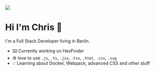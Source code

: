 <img align="center" src="https://i.imgur.com/OkVaK.jpeg" />


# Hi I'm Chris 👋
I'm a Full Stack Developer living in Berlin.

- :keyboard: Currently working on HexFinder
- :gear: love to use `.js`, `.ts`, `.jsx`, `.tsx`, `.html`, `.css`, `.svg`
- :bulb: Learning about Docker, Webpack, advanced CSS and other stuff 




